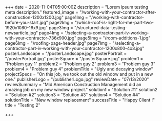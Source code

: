 +++
date = 2020-11-04T05:00:00Z
description = "Lorem ipsum testing meta description."
featured_image = "/working-with-your-contractor-after-construction-1200x1200.jpg"
page1Img = "/working-with-contractor-before-you-start.jpg"
page2Img = "/which-roof-is-right-for-me-part-two-1920x1080-16x9.jpg"
page3Img = "/structured-data-testing-newsarticle.jpg"
page4Img = "/selecting-a-contractor-part-iv-working-with-your-contractor-736x900.jpg"
page5Img = "/room-additions-1.jpg"
page6Img = "/roofing-page-header.jpg"
page7Img = "/selecting-a-contractor-part-iv-working-with-your-contractor-1200x800-4x3.jpg"
posterLandscape = "/posterLandscape.jpg"
posterPortrait = "/posterPortrait.jpg"
posterSquare = "/posterSquare.jpg"
problem1 = "Problem guy 1"
problem2 = "Problem guy 2"
problem3 = "Problem guy 3"
problem4 = "Problem guy 4"
problemTitle = "Ugly and decaying window"
projectSpecs = "On this job, we took out the old window and put in a new one."
publisherLogo = "/publisherLogo.jpg"
reviewDate = "07/13/2020"
reviewSummary = "Mid American Construction Management did an amazing job on my new window project."
solution1 = "Solution #1"
solution2 = "Solution #2"
solution3 = "Solution #3"
solution4 = "Solution #4"
solutionTitle = "New window replacement"
successTitle = "Happy Client !"
title = "Testing 2"

+++
